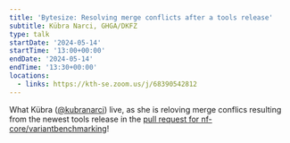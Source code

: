```yaml
---
title: 'Bytesize: Resolving merge conflicts after a tools release'
subtitle: Kübra Narci, GHGA/DKFZ
type: talk
startDate: '2024-05-14'
startTime: '13:00+00:00'
endDate: '2024-05-14'
endTime: '13:30+00:00'
locations:
  - links: https://kth-se.zoom.us/j/68390542812
---
```


What Kübra ([@kubranarci](https://github.com/kubranarci)) live, as she is reloving merge conflics resulting from the newest tools release in the [pull request for nf-core/variantbenchmarking](https://github.com/nf-core/variantbenchmarking/pull/37)!
